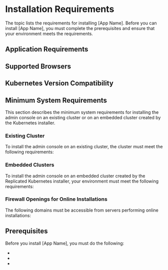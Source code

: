 # Installation Requirements

The topic lists the requirements for installing [App Name]. Before you can install [App Name], you must complete the prerequisites and ensure that your environment meets the requirements.

## Application Requirements

<!--
Add any installation requirements or recommendations that are specific to your application.

Add more sections as necessary.
-->

<!--* "Your node must use one of the following operating systems: ..." -->


## Supported Browsers

<!--
Copy, paste, and edit the content from https://docs.replicated.com/enterprise/installing-general-requirements#supported-browsers
-->

## Kubernetes Version Compatibility
<!--
Copy, paste, and edit the content from https://docs.replicated.com/enterprise/installing-general-requirements#kubernetes-version-compatibility
-->

## Minimum System Requirements

This section describes the minimum system requirements for installing the admin console on an existing cluster or on an embedded cluster created by the Kubernetes installer.

### Existing Cluster

To install the admin console on an existing cluster, the cluster must meet the following requirements:

<!--
Copy, paste, and edit the content from https://docs.replicated.com/enterprise/installing-general-requirements#minimum-system-requirements
-->

### Embedded Clusters

To install the admin console on an embedded cluster created by the Replicated Kubernetes installer, your environment must meet the following requirements:

<!--
Copy, paste, and edit the content from https://docs.replicated.com/enterprise/installing-general-requirements#embedded-cluster-requirements
-->

### Firewall Openings for Online Installations

The following domains must be accessible from servers performing online installations:

<!--
Copy, paste, and edit the content from https://docs.replicated.com/enterprise/installing-general-requirements#firewall-openings-for-online-installations
-->

## Prerequisites

Before you install [App Name], you must do the following:

* <!-- "Enable IP forwarding" -->
* <!-- "Ensure the VM has no previous installations of Kubernetes" -->
*
